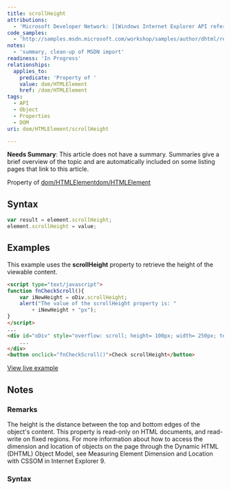 ```yaml
---
title: scrollHeight
attributions:
  - 'Microsoft Developer Network: [[Windows Internet Explorer API reference](http://msdn.microsoft.com/en-us/library/ie/hh828809%28v=vs.85%29.aspx) Article]'
code_samples:
  - 'http://samples.msdn.microsoft.com/workshop/samples/author/dhtml/refs/scrollHeight.htm'
notes:
  - 'summary, clean-up of MSDN import'
readiness: 'In Progress'
relationships:
  applies_to:
    predicate: 'Property of '
    value: dom/HTMLElement
    href: /dom/HTMLElement
tags:
  - API
  - Object
  - Properties
  - DOM
uri: dom/HTMLElement/scrollHeight

---
```

**Needs Summary**: This article does not have a summary. Summaries give a brief overview of the topic and are automatically included on some listing pages that link to this article.

Property of [dom/HTMLElement](/dom/HTMLElement)[dom/HTMLElement](/dom/HTMLElement)

## Syntax

``` js
var result = element.scrollHeight;
element.scrollHeight = value;
```

## Examples

This example uses the **scrollHeight** property to retrieve the height of the viewable content.

``` html
<script type="text/javascript">
function fnCheckScroll(){
    var iNewHeight = oDiv.scrollHeight;
    alert("The value of the scrollHeight property is: "
        + iNewHeight + "px");
}
</script>
...
<div id="oDiv" style="overflow: scroll; height= 100px; width= 250px; text-align: left">
    ...
</div>
<button onclick="fnCheckScroll()">Check scrollHeight</button>
```

[View live example](http://samples.msdn.microsoft.com/workshop/samples/author/dhtml/refs/scrollHeight.htm)

## Notes

### Remarks

The height is the distance between the top and bottom edges of the object's content. This property is read-only on HTML documents, and read-write on fixed regions. For more information about how to access the dimension and location of objects on the page through the Dynamic HTML (DHTML) Object Model, see Measuring Element Dimension and Location with CSSOM in Internet Explorer 9.

### Syntax
